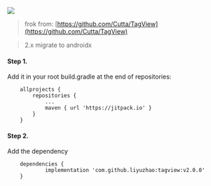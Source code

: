[![](https://jitpack.io/v/liyuzhao/tagview.svg)](https://jitpack.io/#liyuzhao/tagview)


>frok from: [https://github.com/Cutta/TagView](https://github.com/Cutta/TagView)

>2.x migrate to androidx

#### Step 1.
Add it in your root build.gradle at the end of repositories:

```
	allprojects {
		repositories {
			...
			maven { url 'https://jitpack.io' }
		}
	}
```

#### Step 2.
Add the dependency

```
	dependencies {
	        implementation 'com.github.liyuzhao:tagview:v2.0.0'
	}

```